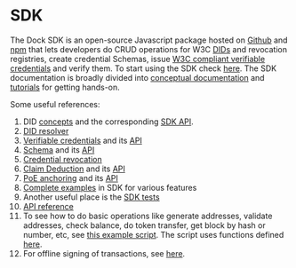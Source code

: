 # SDK

The Dock SDK is an open-source Javascript package hosted on [Github](https://github.com/docknetwork/sdk) and [npm](https://www.npmjs.com/package/@docknetwork/sdk) that lets developers do CRUD operations for W3C [DIDs](https://www.w3.org/TR/did-core/) and revocation registries, create credential Schemas, issue [W3C compliant verifiable credentials](https://www.w3.org/TR/vc-data-model/) and verify them. To start using the SDK check [here](https://docknetwork.github.io/sdk/tutorials/introduction.html). The SDK documentation is broadly divided into [conceptual documentation](https://docknetwork.github.io/sdk/tutorials/concepts.html) and [tutorials](https://docknetwork.github.io/sdk/tutorials/tutorials.html) for getting hands-on.

Some useful references:

1. DID [concepts](https://docknetwork.github.io/sdk/tutorials/concepts_did.html) and the corresponding [SDK API](https://docknetwork.github.io/sdk/tutorials/tutorial_did.html).
2. [DID resolver](https://docknetwork.github.io/sdk/tutorials/tutorial_resolver.html)
3. [Verifiable credentials](https://docknetwork.github.io/sdk/tutorials/concepts_vcdm.html) and its [API](https://docknetwork.github.io/sdk/tutorials/tutorial_ipv.html)
4. [Schema](https://docknetwork.github.io/sdk/tutorials/concepts_blobs_schemas.html) and its [API](https://docknetwork.github.io/sdk/tutorials/tutorial_blobs_schemas.html)
5. [Credential revocation](https://docknetwork.github.io/sdk/tutorials/tutorial_revocation.html)
6. [Claim Deduction](https://docknetwork.github.io/sdk/tutorials/concepts_claim_deduction.html) and its [API](https://docknetwork.github.io/sdk/tutorials/tutorial_claim_deduction.html)
7. [PoE anchoring](https://docknetwork.github.io/sdk/tutorials/concepts_poe_anchors.html) and its [API](https://docknetwork.github.io/sdk/tutorials/tutorial_poe_anchors.html)
8. [Complete examples](https://github.com/docknetwork/sdk/tree/master/example) in SDK for various features 
9. Another useful place is the [SDK tests](https://github.com/docknetwork/sdk/tree/master/tests)
10. [API reference](https://docknetwork.github.io/sdk/reference/)
11. To see how to do basic operations like generate addresses, validate addresses, check balance, do token transfer, get block by hash or number, etc, see [this example script](https://github.com/docknetwork/sdk/blob/master/example/chain-ops.js). The script uses functions defined [here](https://github.com/docknetwork/sdk/blob/master/src/utils/chain-ops.js).
12. For offline signing of transactions, see [here](https://github.com/docknetwork/sdk/tree/master/src/offline-signing).

